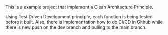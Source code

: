 This is a example project that implement a Clean Architecture Principle.

Using Test Driven Development principle, each function is being tested before it built. Also, there is implementation how to do CI/CD in Github while there is new push on the dev branch and pulling to the main branch.
